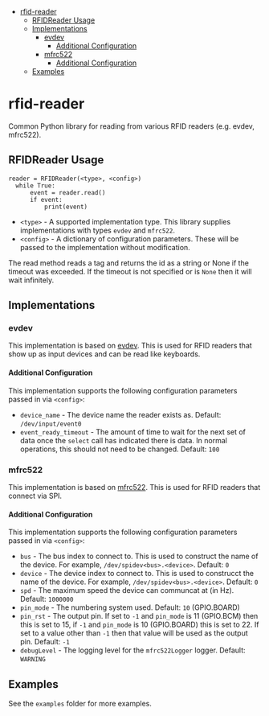 <!-- MDTOC maxdepth:6 firsth1:1 numbering:0 flatten:0 bullets:1 updateOnSave:1 -->

- [rfid-reader](#rfid-reader)   
   - [RFIDReader Usage](#rfidreader-usage)   
   - [Implementations](#implementations)   
      - [evdev](#evdev)   
         - [Additional Configuration](#additional-configuration)   
      - [mfrc522](#mfrc522)   
         - [Additional Configuration](#additional-configuration)   
   - [Examples](#examples)   

<!-- /MDTOC -->
# rfid-reader
Common Python library for reading from various RFID readers (e.g. evdev, mfrc522).

## RFIDReader Usage

```
reader = RFIDReader(<type>, <config>)
  while True:
      event = reader.read()
      if event:
          print(event)
```
* `<type>` - A supported implementation type. This library supplies implementations with types `evdev` and `mfrc522`.
* `<config>` - A dictionary of configuration parameters. These will be passed to the implementation without modification.

The read method reads a tag and returns the id as a string or None if the timeout was exceeded. If the timeout is not specified or is `None` then it will wait infinitely.

## Implementations

### evdev
This implementation is based on [evdev](https://pypi.org/project/evdev/). This is used for RFID readers that show up as input devices and can be read like keyboards.

#### Additional Configuration
This implementation supports the following configuration parameters passed in via `<config>`:
* `device_name` - The device name the reader exists as. Default: `/dev/input/event0`
* `event_ready_timeout` - The amount of time to wait for the next set of data once the `select` call has indicated there is data. In normal operations, this should not need to be changed. Default: `100`

### mfrc522
This implementation is based on [mfrc522](https://pypi.org/project/mfrc522/). This is used for RFID readers that connect via SPI.

#### Additional Configuration
This implementation supports the following configuration parameters passed in via `<config>`:
* `bus` - The bus index to connect to. This is used to construct the name of the device. For example, `/dev/spidev<bus>.<device>`. Default: `0`
* `device` - The device index to connect to. This is used to construcct the name of the device. For example, `/dev/spidev<bus>.<device>`. Default: `0`
* `spd` - The maximum speed the device can communcat at (in Hz). Default: `1000000`
* `pin_mode` -  The numbering system used. Default: `10` (GPIO.BOARD)
* `pin_rst` - The output pin. If set to `-1` and `pin_mode` is 11 (GPIO.BCM) then this is set to 15, if `-1` and `pin_mode` is 10 (GPIO.BOARD) this is set to 22. If set to a value other than `-1` then that value will be used as the output pin. Default: `-1`
* `debugLevel` - The logging level for the `mfrc522Logger` logger. Default: `WARNING`

## Examples
See the `examples` folder for more examples.
